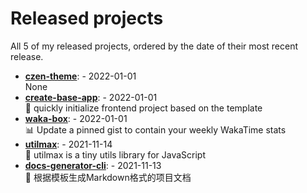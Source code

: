# Released projects

All <!-- release_count starts -->5<!-- release_count ends --> of my released projects, ordered by the date of their most recent release.

<!-- recent_releases starts -->
* **[czen-theme](https://github.com/metaczen/czen-theme)**: [](https://github.com/metaczen/czen-theme/releases/tag/v0.0.1) - 2022-01-01
<br>None
* **[create-base-app](https://github.com/metaczen/create-base-app)**: [](https://github.com/metaczen/create-base-app/releases/tag/v0.0.4) - 2022-01-01
<br>🍭 quickly initialize frontend project based on the template
* **[waka-box](https://github.com/metaczen/waka-box)**: [](https://github.com/metaczen/waka-box/releases/tag/v3.0.1) - 2022-01-01
<br>📊 Update a pinned gist to contain your weekly WakaTime stats
* **[utilmax](https://github.com/metaczen/utilmax)**: [](https://github.com/metaczen/utilmax/releases/tag/v1.0.7) - 2021-11-14
<br>🦑 utilmax is a tiny utils library for JavaScript 
* **[docs-generator-cli](https://github.com/metaczen/docs-generator-cli)**: [](https://github.com/metaczen/docs-generator-cli/releases/tag/v0.1.0) - 2021-11-13
<br>🦊  根据模板生成Markdown格式的项目文档
<!-- recent_releases ends -->
